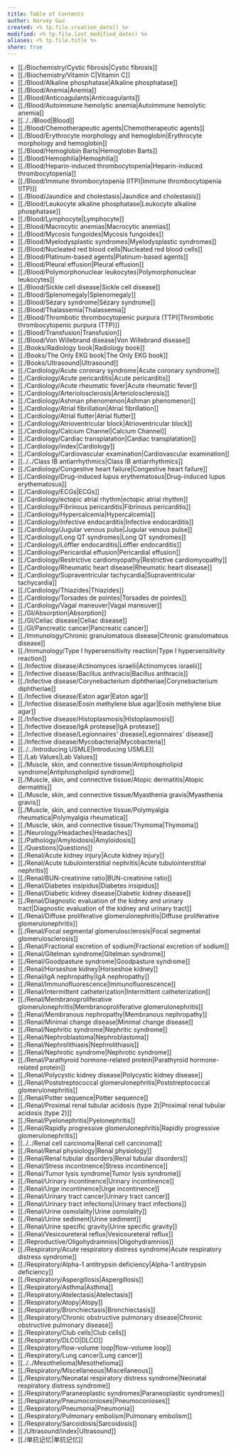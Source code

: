 ```yaml
---
title: Table of Contents
author: Harvey Guo
created: <% tp.file.creation_date() %>
modified: <% tp.file.last_modified_date() %>
aliases: <% tp.file.title %>
share: true
---
```

- [[./Biochemistry/Cystic fibrosis|Cystic fibrosis]]
- [[./Biochemistry/Vitamin C|Vitamin C]]
- [[./Blood/Alkaline phosphatase|Alkaline phosphatase]]
- [[./Blood/Anemia|Anemia]]
- [[./Blood/Anticoagulants|Anticoagulants]]
- [[./Blood/Autoimmune hemolytic anemia|Autoimmune hemolytic anemia]]
- [[../../Blood|Blood]]
- [[./Blood/Chemotherapeutic agents|Chemotherapeutic agents]]
- [[./Blood/Erythrocyte morphology and hemoglobin|Erythrocyte morphology and hemoglobin]]
- [[./Blood/Hemoglobin Barts|Hemoglobin Barts]]
- [[./Blood/Hemophilia|Hemophilia]]
- [[./Blood/Heparin-induced thrombocytopenia|Heparin-induced thrombocytopenia]]
- [[./Blood/Immune thrombocytopenia (ITP)|Immune thrombocytopenia (ITP)]]
- [[./Blood/Jaundice and cholestasis|Jaundice and cholestasis]]
- [[./Blood/Leukocyte alkaline phosphatase|Leukocyte alkaline phosphatase]]
- [[./Blood/Lymphocyte|Lymphocyte]]
- [[./Blood/Macrocytic anemias|Macrocytic anemias]]
- [[./Blood/Mycosis fungoides|Mycosis fungoides]]
- [[./Blood/Myelodysplastic syndromes|Myelodysplastic syndromes]]
- [[./Blood/Nucleated red blood cells|Nucleated red blood cells]]
- [[./Blood/Platinum-based agents|Platinum-based agents]]
- [[./Blood/Pleural effusion|Pleural effusion]]
- [[./Blood/Polymorphonuclear leukocytes|Polymorphonuclear leukocytes]]
- [[./Blood/Sickle cell disease|Sickle cell disease]]
- [[./Blood/Splenomegaly|Splenomegaly]]
- [[./Blood/Sézary syndrome|Sézary syndrome]]
- [[./Blood/Thalassemia|Thalassemia]]
- [[./Blood/Thrombotic thrombocytopenic purpura (TTP)|Thrombotic thrombocytopenic purpura (TTP)]]
- [[./Blood/Transfusion|Transfusion]]
- [[./Blood/Von Willebrand disease|Von Willebrand disease]]
- [[./Books/Radiology book|Radiology book]]
- [[./Books/The Only EKG book|The Only EKG book]]
- [[./Books/Ultrasound|Ultrasound]]
- [[./Cardiology/Acute coronary syndrome|Acute coronary syndrome]]
- [[./Cardiology/Acute pericarditis|Acute pericarditis]]
- [[./Cardiology/Acute rheumatic fever|Acute rheumatic fever]]
- [[./Cardiology/Arteriolosclerosis|Arteriolosclerosis]]
- [[./Cardiology/Ashman phenomenon|Ashman phenomenon]]
- [[./Cardiology/Atrial fibrillation|Atrial fibrillation]]
- [[./Cardiology/Atrial flutter|Atrial flutter]]
- [[./Cardiology/Atrioventricular block|Atrioventricular block]]
- [[./Cardiology/Calcium Channel|Calcium Channel]]
- [[./Cardiology/Cardiac transplatation|Cardiac transplatation]]
- [[./Cardiology/index|Cardiology]]
- [[./Cardiology/Cardiovascular examination|Cardiovascular examination]]
- [[../../Class IB antiarrhythmics|Class IB antiarrhythmics]]
- [[./Cardiology/Congestive heart failure|Congestive heart failure]]
- [[./Cardiology/Drug-induced lupus erythematosus|Drug-induced lupus erythematosus]]
- [[./Cardiology/ECGs|ECGs]]
- [[./Cardiology/ectopic atrial rhythm|ectopic atrial rhythm]]
- [[./Cardiology/Fibrinous pericarditis|Fibrinous pericarditis]]
- [[./Cardiology/Hypercalcemia|Hypercalcemia]]
- [[./Cardiology/Infective endocarditis|Infective endocarditis]]
- [[./Cardiology/Jugular venous pulse|Jugular venous pulse]]
- [[./Cardiology/Long QT syndromes|Long QT syndromes]]
- [[./Cardiology/Löffler endocarditis|Löffler endocarditis]]
- [[./Cardiology/Pericardial effusion|Pericardial effusion]]
- [[./Cardiology/Restrictive cardiomyopathy|Restrictive cardiomyopathy]]
- [[./Cardiology/Rheumatic heart disease|Rheumatic heart disease]]
- [[./Cardiology/Supraventricular tachycardia|Supraventricular tachycardia]]
- [[./Cardiology/Thiazides|Thiazides]]
- [[./Cardiology/Torsades de pointes|Torsades de pointes]]
- [[./Cardiology/Vagal maneuver|Vagal maneuver]]
- [[./GI/Absorption|Absorption]]
- [[./GI/Celiac disease|Celiac disease]]
- [[./GI/Pancreatic cancer|Pancreatic cancer]]
- [[./Immunology/Chronic granulomatous disease|Chronic granulomatous disease]]
- [[./Immunology/Type I hypersensitivity reaction|Type I hypersensitivity reaction]]
- [[./Infective disease/Actinomyces israelii|Actinomyces israelii]]
- [[./Infective disease/Bacillus anthracis|Bacillus anthracis]]
- [[./Infective disease/Corynebacterium diphtheriae|Corynebacterium diphtheriae]]
- [[./Infective disease/Eaton agar|Eaton agar]]
- [[./Infective disease/Eosin methylene blue agar|Eosin methylene blue agar]]
- [[./Infective disease/Histoplasmosis|Histoplasmosis]]
- [[./Infective disease/IgA protease|IgA protease]]
- [[./Infective disease/Legionnaires' disease|Legionnaires' disease]]
- [[./Infective disease/Mycobacteria|Mycobacteria]]
- [[../../Introducing USMLE|Introducing USMLE]]
- [[./Lab Values|Lab Values]]
- [[./Muscle, skin, and connective tissue/Antiphospholipid syndrome|Antiphospholipid syndrome]]
- [[./Muscle, skin, and connective tissue/Atopic dermatitis|Atopic dermatitis]]
- [[./Muscle, skin, and connective tissue/Myasthenia gravis|Myasthenia gravis]]
- [[./Muscle, skin, and connective tissue/Polymyalgia rheumatica|Polymyalgia rheumatica]]
- [[./Muscle, skin, and connective tissue/Thymoma|Thymoma]]
- [[./Neurology/Headaches|Headaches]]
- [[./Pathology/Amyloidosis|Amyloidosis]]
- [[./Questions|Questions]]
- [[./Renal/Acute kidney injury|Acute kidney injury]]
- [[./Renal/Acute tubulointerstitial nephritis|Acute tubulointerstitial nephritis]]
- [[./Renal/BUN-creatinine ratio|BUN-creatinine ratio]]
- [[./Renal/Diabetes insipidus|Diabetes insipidus]]
- [[./Renal/Diabetic kidney disease|Diabetic kidney disease]]
- [[./Renal/Diagnostic evaluation of the kidney and urinary tract|Diagnostic evaluation of the kidney and urinary tract]]
- [[./Renal/Diffuse proliferative glomerulonephritis|Diffuse proliferative glomerulonephritis]]
- [[./Renal/Focal segmental glomerulosclerosis|Focal segmental glomerulosclerosis]]
- [[./Renal/Fractional excretion of sodium|Fractional excretion of sodium]]
- [[./Renal/Gitelman syndrome|Gitelman syndrome]]
- [[./Renal/Goodpasture syndrome|Goodpasture syndrome]]
- [[./Renal/Horseshoe kidney|Horseshoe kidney]]
- [[./Renal/IgA nephropathy|IgA nephropathy]]
- [[./Renal/Immunofluorescence|Immunofluorescence]]
- [[./Renal/Intermittent catheterization|Intermittent catheterization]]
- [[./Renal/Membranoproliferative glomerulonephritis|Membranoproliferative glomerulonephritis]]
- [[./Renal/Membranous nephropathy|Membranous nephropathy]]
- [[./Renal/Minimal change disease|Minimal change disease]]
- [[./Renal/Nephritic syndrome|Nephritic syndrome]]
- [[./Renal/Nephroblastoma|Nephroblastoma]]
- [[./Renal/Nephrolithiasis|Nephrolithiasis]]
- [[./Renal/Nephrotic syndrome|Nephrotic syndrome]]
- [[./Renal/Parathyroid hormone-related protein|Parathyroid hormone-related protein]]
- [[./Renal/Polycystic kidney disease|Polycystic kidney disease]]
- [[./Renal/Poststreptococcal glomerulonephritis|Poststreptococcal glomerulonephritis]]
- [[./Renal/Potter sequence|Potter sequence]]
- [[./Renal/Proximal renal tubular acidosis (type 2)|Proximal renal tubular acidosis (type 2)]]
- [[./Renal/Pyelonephritis|Pyelonephritis]]
- [[./Renal/Rapidly progressive glomerulonephritis|Rapidly progressive glomerulonephritis]]
- [[../../Renal cell carcinoma|Renal cell carcinoma]]
- [[./Renal/Renal physiology|Renal physiology]]
- [[./Renal/Renal tubular disorders|Renal tubular disorders]]
- [[./Renal/Stress incontinence|Stress incontinence]]
- [[./Renal/Tumor lysis syndrome|Tumor lysis syndrome]]
- [[./Renal/Urinary incontinence|Urinary incontinence]]
- [[./Renal/Urge incontinence|Urge incontinence]]
- [[./Renal/Urinary tract cancer|Urinary tract cancer]]
- [[./Renal/Urinary tract infections|Urinary tract infections]]
- [[./Renal/Urine osmolality|Urine osmolality]]
- [[./Renal/Urine sediment|Urine sediment]]
- [[./Renal/Urine specific gravity|Urine specific gravity]]
- [[./Renal/Vesicoureteral reflux|Vesicoureteral reflux]]
- [[./Reproductive/Oligohydramnios|Oligohydramnios]]
- [[./Respiratory/Acute respiratory distress syndrome|Acute respiratory distress syndrome]]
- [[./Respiratory/Alpha-1 antitrypsin deficiency|Alpha-1 antitrypsin deficiency]]
- [[./Respiratory/Aspergillosis|Aspergillosis]]
- [[./Respiratory/Asthma|Asthma]]
- [[./Respiratory/Atelectasis|Atelectasis]]
- [[./Respiratory/Atopy|Atopy]]
- [[./Respiratory/Bronchiectasis|Bronchiectasis]]
- [[./Respiratory/Chronic obstructive pulmonary disease|Chronic obstructive pulmonary disease]]
- [[./Respiratory/Club cells|Club cells]]
- [[./Respiratory/DLCO|DLCO]]
- [[./Respiratory/flow-volume loop|flow-volume loop]]
- [[./Respiratory/Lung cancer|Lung cancer]]
- [[../../Mesothelioma|Mesothelioma]]
- [[./Respiratory/Miscellaneous|Miscellaneous]]
- [[./Respiratory/Neonatal respiratory distress syndrome|Neonatal respiratory distress syndrome]]
- [[./Respiratory/Paraneoplastic syndromes|Paraneoplastic syndromes]]
- [[./Respiratory/Pneumoconioses|Pneumoconioses]]
- [[./Respiratory/Pneumonia|Pneumonia]]
- [[./Respiratory/Pulmonary embolism|Pulmonary embolism]]
- [[./Respiratory/Sarcoidosis|Sarcoidosis]]
- [[./Ultrasound/index|Ultrasound]]
- [[./单抗记忆|单抗记忆]]

